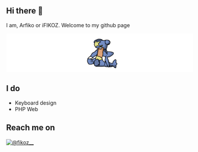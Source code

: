 ## Hi there 👋
I am, Arfiko or iFIKOZ. 
Welcome to my github page


![Logo](https://github.com/iFIKOZ/iFIKOZ/blob/main/github%20banner.png)

## I do
- Keyboard design
- PHP Web

## Reach me on
<a href="https://www.instagram.com/fikoz__/" target="blank"><img align="center" src="https://raw.githubusercontent.com/rahuldkjain/github-profile-readme-generator/master/src/images/icons/Social/instagram.svg" alt="@fikoz__" height="30" width="40" /></a>
